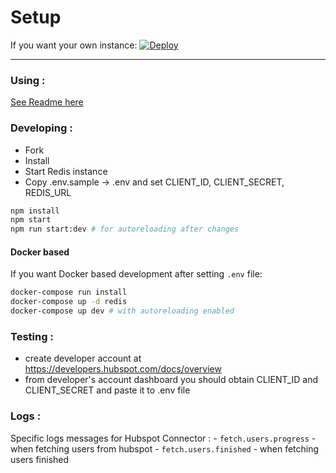 # Setup

If you want your own instance: [![Deploy](https://www.herokucdn.com/deploy/button.png)](https://heroku.com/deploy?template=https://github.com/hull-ships/hull-hubspot)

---

### Using :

[See Readme here](https://dashboard.hullapp.io/readme?url=https://hull-hubspot.herokuapp.com)

### Developing :

- Fork
- Install
- Start Redis instance
- Copy .env.sample -> .env and set CLIENT_ID, CLIENT_SECRET, REDIS_URL

```sh
npm install
npm start
npm run start:dev # for autoreloading after changes
```

#### Docker based

If you want Docker based development after setting `.env` file:

```sh
docker-compose run install
docker-compose up -d redis
docker-compose up dev # with autoreloading enabled
```

### Testing :
- create developer account at https://developers.hubspot.com/docs/overview
- from developer's account dashboard you should obtain CLIENT_ID and CLIENT_SECRET and paste it to .env file

### Logs :
  
  Specific logs messages for Hubspot Connector :
    - `fetch.users.progress` - when fetching users from hubspot
    - `fetch.users.finished` - when fetching users finished  
